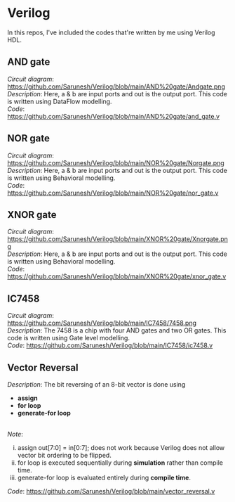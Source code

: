 # Verilog
In this repos, I've included the codes that're written by me using Verilog HDL. 

## AND gate
<i>Circuit diagram</i>: https://github.com/Sarunesh/Verilog/blob/main/AND%20gate/Andgate.png<br/>
<i>Description</i>: Here, a & b are input ports and out is the output port. This code is written using DataFlow modelling.<br/>
<i>Code</i>: https://github.com/Sarunesh/Verilog/blob/main/AND%20gate/and_gate.v

## NOR gate
<i>Circuit diagram</i>: https://github.com/Sarunesh/Verilog/blob/main/NOR%20gate/Norgate.png<br/>
<i>Description</i>: Here, a & b are input ports and out is the output port. This code is written using Behavioral modelling.<br/>
<i>Code</i>: https://github.com/Sarunesh/Verilog/blob/main/NOR%20gate/nor_gate.v

## XNOR gate
<i>Circuit diagram</i>: https://github.com/Sarunesh/Verilog/blob/main/XNOR%20gate/Xnorgate.png<br/>
<i>Description</i>: Here, a & b are input ports and out is the output port. This code is written using Behavioral modelling.<br/>
<i>Code</i>: https://github.com/Sarunesh/Verilog/blob/main/XNOR%20gate/xnor_gate.v

## IC7458
<i>Circuit diagram</i>: https://github.com/Sarunesh/Verilog/blob/main/IC7458/7458.png<br/>
<i>Description</i>: The 7458 is a chip with four AND gates and two OR gates. This code is written using Gate level modelling.<br/>
<i>Code</i>: https://github.com/Sarunesh/Verilog/blob/main/IC7458/ic7458.v

## Vector Reversal
<i>Description</i>: The bit reversing of an 8-bit vector is done using 
                    <ul>
                      <li>**assign**</li>
                      <li>**for loop**</li>
                      <li>**generate-for loop**</li>
                    </ul><br/>
<i>Note</i>: <ol type="i">
                <li>assign out[7:0] = in[0:7]; does not work because Verilog does not allow vector bit ordering to be flipped.</li>
                <li>for loop is executed sequentially during **simulation** rather than compile time.</li>
                <li>generate-for loop is evaluated entirely during **compile time**.</li>
             </ol>
<i>Code</i>: https://github.com/Sarunesh/Verilog/blob/main/vector_reversal.v
